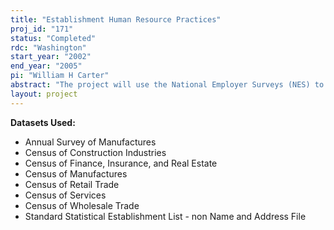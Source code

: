```yaml
---
title: "Establishment Human Resource Practices"
proj_id: "171"
status: "Completed"
rdc: "Washington"
start_year: "2002"
end_year: "2005"
pi: "William H Carter"
abstract: "The project will use the National Employer Surveys (NES) to examine the use, causes and effects of various innovative human resource and organizational design practice (such as employee involvement plans, organizational learning practices, nonstandard employment relations and personnel practices). It will make use of the NES' detailed questions on these aspects in combination with NES and merged Census data on such outcome as establishment productivity and cost performance, and employee turnover and wages. Many analyzes will be longitudinal. Census bureau benefits include identification of new topics, estimation of otherwise unexamined population characteristics, and independent checks on the reliability of SSEL and Economic Survey data."
layout: project
---
```


**Datasets Used:**

  - Annual Survey of Manufactures 
  - Census of Construction Industries 
  - Census of Finance, Insurance, and Real Estate 
  - Census of Manufactures 
  - Census of Retail Trade 
  - Census of Services 
  - Census of Wholesale Trade 
  - Standard Statistical Establishment List - non Name and Address File 


